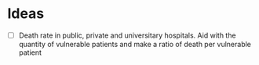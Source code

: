 # Ideas
- [ ] Death rate in public, private and universitary hospitals. Aid with the quantity of vulnerable patients and make
a ratio of death per vulnerable patient